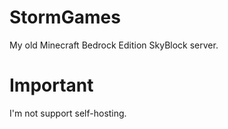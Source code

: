 # StormGames
My old Minecraft Bedrock Edition SkyBlock server.

# Important
I'm not support self-hosting.
